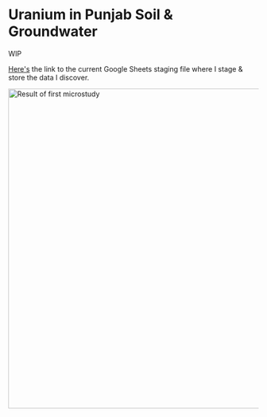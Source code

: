 # Uranium in Punjab Soil & Groundwater

WIP

[Here's](https://docs.google.com/spreadsheets/d/1YLMoh0YfT4zJe-DiPFVBRuhHBOm8oWjn5NrmUx8y-74/edit?usp=sharing) the link to the current Google Sheets staging file where I stage & store the data I discover.

<img width="768" height="643" alt="Result of first microstudy" src="https://github.com/user-attachments/assets/f3cf9e1c-1856-4709-abba-6b708789c58a" />
